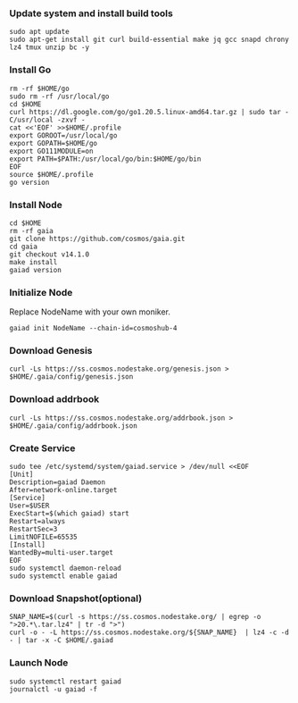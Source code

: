 ### Update system and install build tools

```
sudo apt update
sudo apt-get install git curl build-essential make jq gcc snapd chrony lz4 tmux unzip bc -y
```

### Install Go

```
rm -rf $HOME/go
sudo rm -rf /usr/local/go
cd $HOME
curl https://dl.google.com/go/go1.20.5.linux-amd64.tar.gz | sudo tar -C/usr/local -zxvf -
cat <<'EOF' >>$HOME/.profile
export GOROOT=/usr/local/go
export GOPATH=$HOME/go
export GO111MODULE=on
export PATH=$PATH:/usr/local/go/bin:$HOME/go/bin
EOF
source $HOME/.profile
go version
```

### Install Node

```
cd $HOME
rm -rf gaia
git clone https://github.com/cosmos/gaia.git
cd gaia
git checkout v14.1.0
make install
gaiad version
```

### Initialize Node
Replace NodeName with your own moniker.
```
gaiad init NodeName --chain-id=cosmoshub-4
```

### Download Genesis
```
curl -Ls https://ss.cosmos.nodestake.org/genesis.json > $HOME/.gaia/config/genesis.json 
```

### Download addrbook

```
curl -Ls https://ss.cosmos.nodestake.org/addrbook.json > $HOME/.gaia/config/addrbook.json
```

### Create Service

```
sudo tee /etc/systemd/system/gaiad.service > /dev/null <<EOF
[Unit]
Description=gaiad Daemon
After=network-online.target
[Service]
User=$USER
ExecStart=$(which gaiad) start
Restart=always
RestartSec=3
LimitNOFILE=65535
[Install]
WantedBy=multi-user.target
EOF
sudo systemctl daemon-reload
sudo systemctl enable gaiad
```

### Download Snapshot(optional)
```
SNAP_NAME=$(curl -s https://ss.cosmos.nodestake.org/ | egrep -o ">20.*\.tar.lz4" | tr -d ">")
curl -o - -L https://ss.cosmos.nodestake.org/${SNAP_NAME}  | lz4 -c -d - | tar -x -C $HOME/.gaiad
```

### Launch Node

```
sudo systemctl restart gaiad
journalctl -u gaiad -f
```
